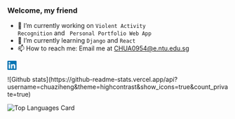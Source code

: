 ### Welcome, my friend


- 🔭 I’m currently working on <code>Violent Activity Recognition</code> and <code> Personal Portfolio Web App </code>
- 🌱 I’m currently learning <code>Django</code> and <code>React</code>
- 📫 How to reach me: Email me at <CHUA0954@e.ntu.edu.sg> 
<a href="https://www.linkedin.com/in/chuaziheng/">
  <img align="left" alt="Chua Zi Heng | LinkedIn" width="21px" src="https://raw.githubusercontent.com/chuaziheng/chuaziheng/master/logos/LinkedIn-Logo.png"/>
</a>

<br />
<br />
![Github stats](https://github-readme-stats.vercel.app/api?username=chuaziheng&theme=highcontrast&show_icons=true&count_private=true)

![Top Languages Card](https://github-readme-stats.vercel.app/api/top-langs/?username=chuaziheng&layout=compact)
